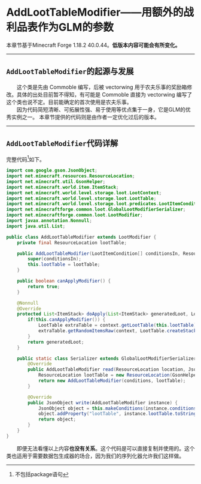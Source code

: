 # AddLootTableModifier——用额外的战利品表作为GLM的参数  
本章节基于Minecraft Forge 1.18.2 40.0.44。**低版本内容可能会有所变化。**  
*****  
## `AddLootTableModifier`的起源与发展
&emsp;&emsp;这个类是先由 Commoble 编写，后被 vectorwing 用于农夫乐事的奖励箱修改。具体的出处目前暂不得知，有可能是 Commoble 直接为 vectorwing 编写了这个类也说不定。目前能确定的首次使用是农夫乐事。  
&emsp;&emsp;因为代码简短清晰、可拓展性强、易于使用等优点集于一身，它是GLM的优秀实例之一。 本章节提供的代码则是由作者一定优化过后的版本。
*****  
## `AddLootTableModifier`代码详解
完整代码[^完整代码]如下。
```java
import com.google.gson.JsonObject;
import net.minecraft.resources.ResourceLocation;
import net.minecraft.util.GsonHelper;
import net.minecraft.world.item.ItemStack;
import net.minecraft.world.level.storage.loot.LootContext;
import net.minecraft.world.level.storage.loot.LootTable;
import net.minecraft.world.level.storage.loot.predicates.LootItemCondition;
import net.minecraftforge.common.loot.GlobalLootModifierSerializer;
import net.minecraftforge.common.loot.LootModifier;
import javax.annotation.Nonnull;
import java.util.List;

public class AddLootTableModifier extends LootModifier {
    private final ResourceLocation lootTable;

    public AddLootTableModifier(LootItemCondition[] conditionsIn, ResourceLocation lootTable) {
        super(conditionsIn);
        this.lootTable = lootTable;
    }

    public boolean canApplyModifier() {
        return true;
    }

    @Nonnull
    @Override
    protected List<ItemStack> doApply(List<ItemStack> generatedLoot, LootContext context) {
        if(this.canApplyModifier()) {
            LootTable extraTable = context.getLootTable(this.lootTable);
            extraTable.getRandomItemsRaw(context, LootTable.createStackSplitter(generatedLoot::add));
        }
        return generatedLoot;
    }

    public static class Serializer extends GlobalLootModifierSerializer<AddLootTableModifier> {
        @Override
        public AddLootTableModifier read(ResourceLocation location, JsonObject object, LootItemCondition[] conditions) {
            ResourceLocation lootTable = new ResourceLocation(GsonHelper.getAsString(object, "lootTable"));
            return new AddLootTableModifier(conditions, lootTable);
        }

        @Override
        public JsonObject write(AddLootTableModifier instance) {
            JsonObject object = this.makeConditions(instance.conditions);
            object.addProperty("lootTable", instance.lootTable.toString());
            return object;
        }
    }
}
```  
&emsp;&emsp;即便无法看懂以上内容**也没有关系**。这个代码是可以直接复制并使用的。这个类也适用于需要数据包生成器的场合，因为我们的序列化器允许我们这样做。

[^完整代码]: 不包括package语句
